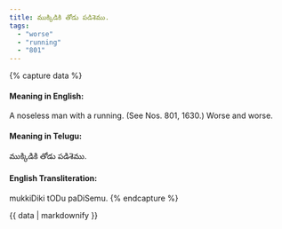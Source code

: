 ```yaml
---
title: ముక్కిడికి తోడు పడిశెము.
tags:
  - "worse"
  - "running"
  - "801"
---
```


{% capture data %}
#### Meaning in English:
A noseless man with a running.
(See Nos. 801, 1630.)
Worse and worse.

#### Meaning in Telugu:
ముక్కిడికి తోడు పడిశెము.

#### English Transliteration:
mukkiDiki tODu paDiSemu.
{% endcapture %}

<div class="notice">{{ data | markdownify }}</div>

